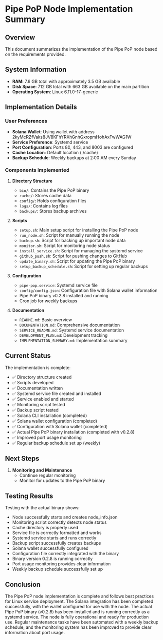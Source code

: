# Pipe PoP Node Implementation Summary

## Overview

This document summarizes the implementation of the Pipe PoP node based on the requirements provided.

## System Information

- **RAM**: 7.6 GB total with approximately 3.5 GB available
- **Disk Space**: 712 GB total with 663 GB available on the main partition
- **Operating System**: Linux 6.11.0-17-generic

## Implementation Details

### User Preferences

- **Solana Wallet**: Using wallet with address 2kyMcRZfVaks8JV8KFhYRXhGnhGxropmHohAxFwWAG1W
- **Service Preference**: Systemd service
- **Port Configuration**: Ports 80, 443, and 8003 are configured
- **Cache Location**: Default location (./cache)
- **Backup Schedule**: Weekly backups at 2:00 AM every Sunday

### Components Implemented

1. **Directory Structure**
   - `bin/`: Contains the Pipe PoP binary
   - `cache/`: Stores cache data
   - `config/`: Holds configuration files
   - `logs/`: Contains log files
   - `backups/`: Stores backup archives

2. **Scripts**
   - `setup.sh`: Main setup script for installing the Pipe PoP node
   - `run_node.sh`: Script for manually running the node
   - `backup.sh`: Script for backing up important node data
   - `monitor.sh`: Script for monitoring node status
   - `install_service.sh`: Script for managing the systemd service
   - `github_push.sh`: Script for pushing changes to GitHub
   - `update_binary.sh`: Script for updating the Pipe PoP binary
   - `setup_backup_schedule.sh`: Script for setting up regular backups

3. **Configuration**
   - `pipe-pop.service`: Systemd service file
   - `config/config.json`: Configuration file with Solana wallet information
   - Pipe PoP binary v0.2.8 installed and running
   - Cron job for weekly backups

4. **Documentation**
   - `README.md`: Basic overview
   - `DOCUMENTATION.md`: Comprehensive documentation
   - `SERVICE_README.md`: Systemd service documentation
   - `DEVELOPMENT_PLAN.md`: Development tracking
   - `IMPLEMENTATION_SUMMARY.md`: Implementation summary

## Current Status

The implementation is complete:

- ✅ Directory structure created
- ✅ Scripts developed
- ✅ Documentation written
- ✅ Systemd service file created and installed
- ✅ Service enabled and started
- ✅ Monitoring script tested
- ✅ Backup script tested
- ✅ Solana CLI installation (completed)
- ✅ Solana wallet configuration (completed)
- ✅ Configuration with Solana wallet (completed)
- ✅ Actual Pipe PoP binary installation (completed with v0.2.8)
- ✅ Improved port usage monitoring
- ✅ Regular backup schedule set up (weekly)

## Next Steps

1. **Monitoring and Maintenance**
   - Continue regular monitoring
   - Monitor for updates to the Pipe PoP binary

## Testing Results

Testing with the actual binary shows:

- Node successfully starts and creates node_info.json
- Monitoring script correctly detects node status
- Cache directory is properly used
- Service file is correctly formatted and works
- Systemd service starts and runs correctly
- Backup script successfully creates backups
- Solana wallet successfully configured
- Configuration file correctly integrated with the binary
- Binary version 0.2.8 is running correctly
- Port usage monitoring provides clear information
- Weekly backup schedule successfully set up

## Conclusion

The Pipe PoP node implementation is complete and follows best practices for Linux service deployment. The Solana integration has been completed successfully, with the wallet configured for use with the node. The actual Pipe PoP binary (v0.2.8) has been installed and is running correctly as a systemd service. The node is fully operational and ready for production use. Regular maintenance tasks have been automated with a weekly backup schedule, and the monitoring system has been improved to provide clear information about port usage. 